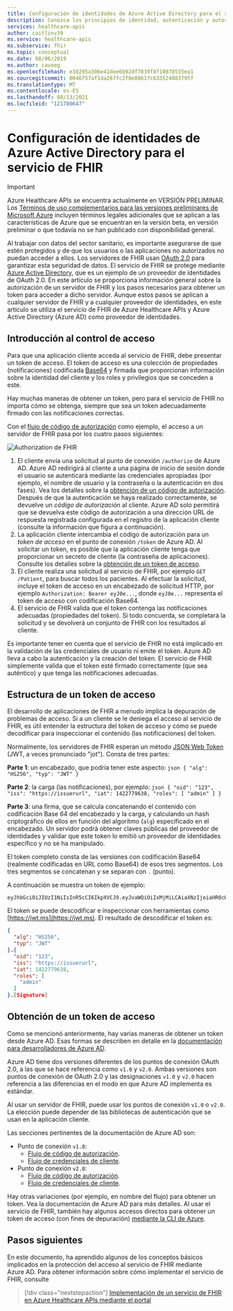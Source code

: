 ```yaml
---
title: Configuración de identidades de Azure Active Directory para el servicio de FHIR de Azure Healthcare APIs
description: Conozca los principios de identidad, autenticación y autorización del servicio de FHIR.
services: healthcare-apis
author: caitlinv39
ms.service: healthcare-apis
ms.subservice: fhir
ms.topic: conceptual
ms.date: 08/06/2019
ms.author: cavoeg
ms.openlocfilehash: e38295a306e41dee6b92df7839f8f10878535ea1
ms.sourcegitcommit: 0046757af1da267fc2f0e88617c633524883795f
ms.translationtype: MT
ms.contentlocale: es-ES
ms.lasthandoff: 08/13/2021
ms.locfileid: "121780647"
---
```

# <a name="azure-active-directory-identity-configuration-for-fhir-service"></a>Configuración de identidades de Azure Active Directory para el servicio de FHIR

> [!IMPORTANT]
> Azure Healthcare APIs se encuentra actualmente en VERSIÓN PRELIMINAR. Los [Términos de uso complementarios para las versiones preliminares de Microsoft Azure](https://azure.microsoft.com/support/legal/preview-supplemental-terms/) incluyen términos legales adicionales que se aplican a las características de Azure que se encuentran en la versión beta, en versión preliminar o que todavía no se han publicado con disponibilidad general.

Al trabajar con datos del sector sanitario, es importante asegurarse de que estén protegidos y de que los usuarios o las aplicaciones no autorizados no puedan acceder a ellos. Los servidores de FHIR usan [OAuth 2.0](https://oauth.net/2/) para garantizar esta seguridad de datos. El servicio de FHIR se protege mediante [Azure Active Directory](../../active-directory/index.yml), que es un ejemplo de un proveedor de identidades de OAuth 2.0. En este artículo se proporciona información general sobre la autorización de un servidor de FHIR y los pasos necesarios para obtener un token para acceder a dicho servidor. Aunque estos pasos se aplican a cualquier servidor de FHIR y a cualquier proveedor de identidades, en este artículo se utiliza el servicio de FHIR de Azure Healthcare APIs y Azure Active Directory (Azure AD) como proveedor de identidades.

## <a name="access-control-overview"></a>Introducción al control de acceso

Para que una aplicación cliente acceda al servicio de FHIR, debe presentar un token de acceso. El token de acceso es una colección de propiedades (notificaciones) codificada [Base64](https://en.wikipedia.org/wiki/Base64) y firmada que proporcionan información sobre la identidad del cliente y los roles y privilegios que se conceden a este.

Hay muchas maneras de obtener un token, pero para el servicio de FHIR no importa cómo se obtenga, siempre que sea un token adecuadamente firmado con las notificaciones correctas. 

Con el [flujo de código de autorización](../../active-directory/azuread-dev/v1-protocols-oauth-code.md) como ejemplo, el acceso a un servidor de FHIR pasa por los cuatro pasos siguientes:

![Authorization de FHIR](media/azure-active-directory-fhir-service/fhir-authorization.png)

1. El cliente envía una solicitud al punto de conexión `/authorize` de Azure AD. Azure AD redirigirá al cliente a una página de inicio de sesión donde el usuario se autenticará mediante las credenciales apropiadas (por ejemplo, el nombre de usuario y la contraseña o la autenticación en dos fases). Vea los detalles sobre la [obtención de un código de autorización](../../active-directory/azuread-dev/v1-protocols-oauth-code.md#request-an-authorization-code). Después de que la autenticación se haya realizado correctamente, se devuelve un *código de autorización* al cliente. Azure AD solo permitirá que se devuelva este código de autorización a una dirección URL de respuesta registrada configurada en el registro de la aplicación cliente (consulte la información que figura a continuación).
1. La aplicación cliente intercambia el código de autorización para un *token de acceso* en el punto de conexión `/token` de Azure AD. Al solicitar un token, es posible que la aplicación cliente tenga que proporcionar un secreto de cliente (la contraseña de aplicaciones). Consulte los detalles sobre la [obtención de un token de acceso](../../active-directory/azuread-dev/v1-protocols-oauth-code.md#use-the-authorization-code-to-request-an-access-token).
1. El cliente realiza una solicitud al servicio de FHIR, por ejemplo `GET /Patient`, para buscar todos los pacientes. Al efectuar la solicitud, incluye el token de acceso en un encabezado de solicitud HTTP, por ejemplo `Authorization: Bearer eyJ0e...`, donde `eyJ0e...` representa el token de acceso con codificación Base64.
1. El servicio de FHIR valida que el token contenga las notificaciones adecuadas (propiedades del token). Si todo concuerda, se completará la solicitud y se devolverá un conjunto de FHIR con los resultados al cliente.

Es importante tener en cuenta que el servicio de FHIR no está implicado en la validación de las credenciales de usuario ni emite el token. Azure AD lleva a cabo la autenticación y la creación del token. El servicio de FHIR simplemente valida que el token esté firmado correctamente (que sea auténtico) y que tenga las notificaciones adecuadas.

## <a name="structure-of-an-access-token"></a>Estructura de un token de acceso

El desarrollo de aplicaciones de FHIR a menudo implica la depuración de problemas de acceso. Si a un cliente se le deniega el acceso al servicio de FHIR, es útil entender la estructura del token de acceso y cómo se puede decodificar para inspeccionar el contenido (las notificaciones) del token. 

Normalmente, los servidores de FHIR esperan un método [JSON Web Token](https://en.wikipedia.org/wiki/JSON_Web_Token) (JWT, a veces pronunciado "jot"). Consta de tres partes:

**Parte 1**: un encabezado, que podría tener este aspecto:
    ```json
    {
      "alg": "HS256",
      "typ": "JWT"
    }
    ```

**Parte 2**: la carga (las notificaciones), por ejemplo:
    ```json
    {
     "oid": "123",
     "iss": "https://issuerurl",
     "iat": 1422779638,
     "roles": [
        "admin"
      ]
    }
    ```

**Parte 3**: una firma, que se calcula concatenando el contenido con codificación Base 64 del encabezado y la carga, y calculando un hash criptográfico de ellos en función del algoritmo (`alg`) especificado en el encabezado. Un servidor podrá obtener claves públicas del proveedor de identidades y validar que este token lo emitió un proveedor de identidades específico y no se ha manipulado.

El token completo consta de las versiones con codificación Base64 (realmente codificadas en URL como Base64) de esos tres segmentos. Los tres segmentos se concatenan y se separan con `.` (punto).

A continuación se muestra un token de ejemplo:

```
eyJhbGciOiJIUzI1NiIsInR5cCI6IkpXVCJ9.eyJvaWQiOiIxMjMiLCAiaXNzIjoiaHR0cHM6Ly9pc3N1ZXJ1cmwiLCJpYXQiOjE0MjI3Nzk2MzgsInJvbGVzIjpbImFkbWluIl19.gzSraSYS8EXBxLN_oWnFSRgCzcmJmMjLiuyu5CSpyHI
```

El token se puede descodificar e inspeccionar con herramientas como [https://jwt.ms](https://jwt.ms). El resultado de descodificar el token es:

```json
{
  "alg": "HS256",
  "typ": "JWT"
}.{
  "oid": "123",
  "iss": "https://issuerurl",
  "iat": 1422779638,
  "roles": [
    "admin"
  ]
}.[Signature]
```

## <a name="obtaining-an-access-token"></a>Obtención de un token de acceso

Como se mencionó anteriormente, hay varias maneras de obtener un token desde Azure AD. Esas formas se describen en detalle en la [documentación para desarrolladores de Azure AD](../../active-directory/develop/index.yml).

Azure AD tiene dos versiones diferentes de los puntos de conexión OAuth 2.0, a las que se hace referencia como `v1.0` y `v2.0`. Ambas versiones son puntos de conexión de OAuth 2.0 y las designaciones `v1.0` y `v2.0` hacen referencia a las diferencias en el modo en que Azure AD implementa es estándar. 

Al usar un servidor de FHIR, puede usar los puntos de conexión `v1.0` o `v2.0`. La elección puede depender de las bibliotecas de autenticación que se usan en la aplicación cliente.

Las secciones pertinentes de la documentación de Azure AD son:

* Punto de conexión `v1.0`:
    * [Flujo de código de autorización](../../active-directory/azuread-dev/v1-protocols-oauth-code.md).
    * [Flujo de credenciales de cliente](../../active-directory/azuread-dev/v1-oauth2-client-creds-grant-flow.md).
* Punto de conexión `v2.0`:
    * [Flujo de código de autorización](../../active-directory/develop/v2-oauth2-auth-code-flow.md).
    * [Flujo de credenciales de cliente](../../active-directory/develop/v2-oauth2-client-creds-grant-flow.md).

Hay otras variaciones (por ejemplo, en nombre del flujo) para obtener un token. Vea la documentación de Azure AD para más detalles. Al usar el servicio de FHIR, también hay algunos accesos directos para obtener un token de acceso (con fines de depuración) [mediante la CLI de Azure](get-healthcare-apis-access-token-cli.md).

## <a name="next-steps"></a>Pasos siguientes

En este documento, ha aprendido algunos de los conceptos básicos implicados en la protección del acceso al servicio de FHIR mediante Azure AD. Para obtener información sobre cómo implementar el servicio de FHIR, consulte

>[!div class="nextstepaction"]
>[Implementación de un servicio de FHIR en Azure Healthcare APIs mediante el portal](fhir-portal-quickstart.md)